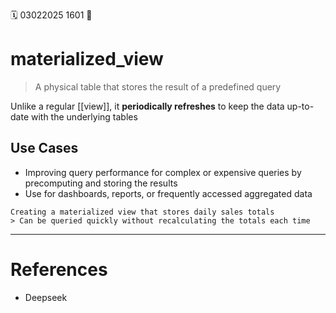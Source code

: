 🗓️ 03022025 1601
📎

# materialized_view
 > A physical table that stores the result of a predefined query

Unlike a regular [[view]], it **periodically refreshes** to keep the data up-to-date with the underlying tables

## Use Cases
- Improving query performance for complex or expensive queries by precomputing and storing the results
- Use for dashboards, reports, or frequently accessed aggregated data

```ad-example
Creating a materialized view that stores daily sales totals
> Can be queried quickly without recalculating the totals each time
```

---
# References
- Deepseek
